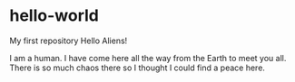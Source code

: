 # hello-world
My first repository
Hello Aliens!

I am a human. I have come here all the way from the Earth to meet you all.
There is so much chaos there so I thought I could find a peace here.
